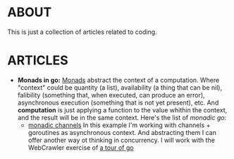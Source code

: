 # ABOUT

This is just a collection of articles related to coding.

# ARTICLES

- **Monads in go:** [Monads](https://adit.io/posts/2013-04-17-functors,_applicatives,_and_monads_in_pictures.html) abstract the context of a computation. Where "context" could be quantity (a list), availability (a thing that can be nil), falibility (something that, when executed, can produce an error), asynchronous execution (something that is not yet present), etc. And **computation** is just applying a function to the value whithin the context, and the result will be in the same context. Here's the list of _monadic go_:
    - [monadic channels](golang/monadic-channels.md)  In this example I'm working with channels + goroutines as asynchronous context. And abstracting them I can offer another way ot thinking in concurrency. I will work with the WebCrawler exercise of [a tour of go](https://go.dev/tour/concurrency/10)
